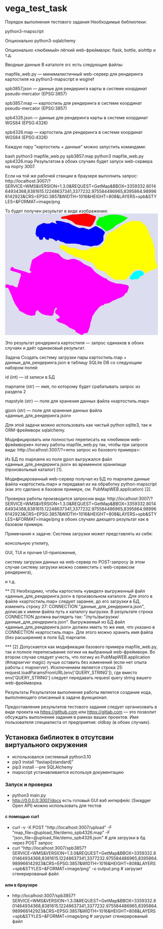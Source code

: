 # vega_test_task
Порядок выполнения тестового задания
Необходимые библиотеки:

python3-mapscript

Опционально python3-sqlalchemy

Опционально «любимый» лёгкий web-фреймворк: flask, bottle, aiohttp и т.д.

Вводные данные
В каталоге src есть следующие файлы:

mapfile_web.py — минималистичный web-сервер для рендеринга картостиля на python3-mapscript и wsgiref

spb3857.json — данные для рендеринга карты в системе координат pseudo-mercator (EPSG:3857)

spb3857.map — картостиль для рендеринга в системе координат pseudo-mercator (EPSG:3857)

spb4326.json — данные для рендеринга карты в системе координат WGS84 (EPSG:4326)

spb4326.map — картостиль для рендеринга в системе координат WGS84 (EPSG:4326)

Каждую пару "картостиль + данные" можно запустить командами:

bash
python3 mapfile_web.py spb3857.map
python3 mapfile_web.py spb4326.map
Результатом в обоих случаях будет запуск web-сервера на порту 3007.

Если на той же рабочей станции в браузере выполнить запрос:
http://localhost:3007/?SERVICE=WMS&VERSION=1.3.0&REQUEST=GetMap&BBOX=3359332.801464934368,8381615.12248637341,3377232.975584486965,8395864.989966142923&CRS=EPSG:3857&WIDTH=1016&HEIGHT=808&LAYERS=spb&STYLES=&FORMAT=image/png

То будет получен результат в виде изображения:
![Alt text](https://raw.githubusercontent.com/KonstantinLjapin/vega_test_task/main/exmpl_map.jpg)

Это результат рендеринга картостиля — запрос одинаков в обоих случаях и даёт одинаковый результат.

Задача
Создать систему загрузки пары картостиль.map + данные_для_рендеринга.json в таблицу SQLite DB со следующим набором полей:

id (int) — id записи в БД

mapname (str) — имя, по которому будет срабатывать запрос из раздела 2

mapstyle (str) — поле для хранения данных файла «картостиль.map»

gjson (str) — поле для хранения данных файла «данные_для_рендеринга.json»

Для этой задачи можно использовать как чистый python sqlite3, так и ORM-фреймворк sqlalchemy.

Модифицировать или полностью переписать на «любимом web-фреймворке» логику работы mapfile_web.py так, чтобы при запросе вида:
http://localhost:3007/<mapname>?<wms запрос из базового примера>:

Из БД по mapname из поля gjson выгружался файл «данные_для_рендеринга.json» во временное хранилище (произвольный каталог) [1].

Модифицированный web-сервер получал из БД по mapname данные файла «картостиль.map» и передавал их на обработку python-mapscript (как это сделано в базовом примере, см. PubMapWEB.application) [2].

Проверка работы производится запросом вида:
http://localhost:3007/<mapname>?SERVICE=WMS&VERSION=1.3.0&REQUEST=GetMap&BBOX=3359332.801464934368,8381615.12248637341,3377232.975584486965,8395864.989966142923&CRS=EPSG:3857&WIDTH=1016&HEIGHT=808&LAYERS=spb&STYLES=&FORMAT=image/png
в обоих случаях дающего результат как в базовом примере.

Примечания к задаче:
Система загрузки может представлять из себя:

консольную утилиту,

GUI, TUI и прочие UI-приложения,

систему загрузки данных на web-сервер по POST-запросу (в этом случае систему загрузки можно совместить с web-сервисом рендеринга),

и т.д.

** [1] Необходимо, чтобы картостиль «увидел» выгруженный файл «данные_для_рендеринга.json» в произвольном каталоге. Для этого в файле «картостиль.map» следует заранее, до его загрузки в БД, изменить строку 27:
CONNECTION "данные_для_рендеринга.json",
дописав к имени файла путь к каталогу выгрузки. В результате строка CONNECTION должна выглядеть так:
"/путь/выгрузки/данные_для_рендеринга.json".
Выгружаемый из БД файл «данные_для_рендеринга.json» должен иметь то же имя, что указано в CONNECTION «картостиль.map». Для этого можно хранить имя файла (без расширения) в поле БД mapname.

*** [2] Допускается как модификация базового примера mapfile_web.py, так и полное переписывание логики на выбранный web-фреймворк. Во втором случае следует учесть, что логику из PubMapWEB.application (#mapserver magic) лучше оставить без изменений (если нет опыта работы с mapserver). Исключением является строка 25:
request.loadParamsFromURL(env['QUERY_STRING']),
где вместо env['QUERY_STRING'] следует передавать request query string вашего web-фреймворка.

Результаты
Результатом выполнения работы является создание кода, выполняющего описанный в задаче функционал.

Предоставление результатов тестового задания следует организовать в виде проекта на https://github.com или https://gitlab.com — это позволит обсуждать выполнение задания в рамках ваших проектов. Имя пользователя специалиста от предприятия: oldbay (в обоих случаях).


## Установка библиотек в отсутсвии виртуального окружения
- использовался системный python3.10 
- pip3 install "fastapi[standard]"
- pip3 install --pre SQLAlchemy
- mapscript устанавливается используя документацию 


### Запуск и проверка
- python3 main.py
- http://0.0.0.0:3007/docs есть готовый GUI вэб интерфейс (Swagger Open API) можно использовать для тестов
#### c помощью curl
- curl -v -X POST "http://localhost:3007/upload"   -F "map_file=@upload_file/demo_spb4326.map"   -F "json_file=@upload_file/demo_spb4326.json" # для загрузки в бд через POST запрос 
- curl "http://localhost:3007/spb3857?SERVICE=WMS&VERSION=1.3.0&REQUEST=GetMap&BBOX=3359332.801464934368,8381615.12248637341,3377232.975584486965,8395864.989966142923&CRS=EPSG:3857&WIDTH=1016&HEIGHT=808&LAYERS=spb&STYLES=&FORMAT=image/png" -o output.png # загрузит сгенерированый файл
#### или в браузере
- http://localhost:3007/spb3857?SERVICE=WMS&VERSION=1.3.0&REQUEST=GetMap&BBOX=3359332.801464934368,8381615.12248637341,3377232.975584486965,8395864.989966142923&CRS=EPSG:3857&WIDTH=1016&HEIGHT=808&LAYERS=spb&STYLES=&FORMAT=image/png # загрузит сгенерированый файл
